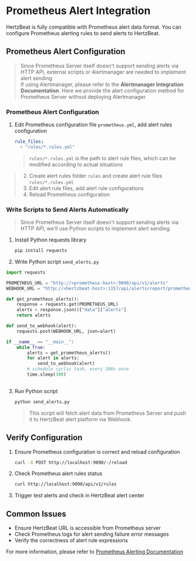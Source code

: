 # Prometheus Alert Integration

HertzBeat is fully compatible with Prometheus alert data format. You can configure Prometheus alerting rules to send alerts to HertzBeat.

## Prometheus Alert Configuration

> Since Prometheus Server itself doesn't support sending alerts via HTTP API, external scripts or Alertmanager are needed to implement alert sending.  
> If using Alertmanager, please refer to the **Alertmanager Integration Documentation**. Here we provide the alert configuration method for Prometheus Server without deploying Alertmanager.

### Prometheus Alert Configuration

1. Edit Prometheus configuration file `prometheus.yml`, add alert rules configuration
    ```yaml
    rule_files:
      - "rules/*.rules.yml"
    ```
    > `rules/*.rules.yml` is the path to alert rule files, which can be modified according to actual situations
> 2. Create alert rules folder `rules` and create alert rule files `rules/*.rules.yml`
> 3. Edit alert rule files, add alert rule configurations
> 4. Reload Prometheus configuration

### Write Scripts to Send Alerts Automatically

> Since Prometheus Server itself doesn't support sending alerts via HTTP API, we'll use Python scripts to implement alert sending.

1. Install Python requests library
    ```bash
    pip install requests
    ```
2. Write Python script `send_alerts.py`
```python
import requests

PROMETHEUS_URL = "http://<prometheus-host>:9090/api/v1/alerts"
WEBHOOK_URL = "http://<hertzbeat-host>:1157/api/alerts/report/prometheus"

def get_prometheus_alerts():
    response = requests.get(PROMETHEUS_URL)
    alerts = response.json()["data"]["alerts"]
    return alerts

def send_to_webhook(alert):
    requests.post(WEBHOOK_URL, json=alert)

if __name__ == "__main__":
    while True:
        alerts = get_prometheus_alerts()
        for alert in alerts:
            send_to_webhook(alert)
        # schedule cyclic task, every 300s once
        time.sleep(300)  
        
```
3. Run Python script
    ```bash
    python send_alerts.py
    ```
    > This script will fetch alert data from Prometheus Server and push it to HertzBeat alert platform via Webhook.

## Verify Configuration

1. Ensure Prometheus configuration is correct and reload configuration
    ```bash
    curl -X POST http://localhost:9090/-/reload
    ```
2. Check Prometheus alert rules status
    ```bash
    curl http://localhost:9090/api/v1/rules
    ```
3. Trigger test alerts and check in HertzBeat alert center

## Common Issues

- Ensure HertzBeat URL is accessible from Prometheus server
- Check Prometheus logs for alert sending failure error messages
- Verify the correctness of alert rule expressions

For more information, please refer to [Prometheus Alerting Documentation](https://prometheus.io/docs/alerting/latest/configuration/)
